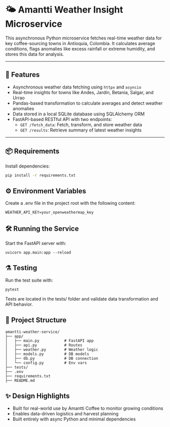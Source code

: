 # 🌤️ Amantti Weather Insight Microservice

This asynchronous Python microservice fetches real-time weather data for key coffee-sourcing towns in Antioquia, Colombia. It calculates average conditions, flags anomalies like excess rainfall or extreme humidity, and stores this data for analysis.

---

## 🚀 Features

- Asynchronous weather data fetching using `httpx` and `asyncio`
- Real-time insights for towns like Andes, Jardín, Betania, Salgar, and Urrao
- Pandas-based transformation to calculate averages and detect weather anomalies
- Data stored in a local SQLite database using SQLAlchemy ORM
- FastAPI-based RESTful API with two endpoints:
  - `GET /fetch_data`: Fetch, transform, and store weather data
  - `GET /results`: Retrieve summary of latest weather insights

---

## 📦 Requirements

Install dependencies:

```bash
pip install -r requirements.txt
```

## ⚙️ Environment Variables

Create a .env file in the project root with the following content:
```
WEATHER_API_KEY=your_openweathermap_key
```

## 🛠️ Running the Service

Start the FastAPI server with:
```
uvicorn app.main:app --reload
```

## ⚗️ Testing

Run the test suite with:
```
pytest
```
Tests are located in the tests/ folder and validate data transformation and API behavior.

## 📂 Project Structure
```
amantti-weather-service/
├── app/
│   ├── main.py           # FastAPI app
│   ├── api.py            # Routes
│   ├── weather.py        # Weather logic
│   ├── models.py         # DB models
│   ├── db.py             # DB connection
│   └── config.py         # Env vars
├── tests/
├── .env
├── requirements.txt
├── README.md
```

## ✨ Design Highlights
- Built for real-world use by Amantti Coffee to monitor growing conditions
- Enables data-driven logistics and harvest planning
- Built entirely with async Python and minimal dependencies
